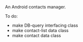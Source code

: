 An Android contacts manager.

To do:

- make DB-query interfacing class
- make contact-list data class
- make contact data class
